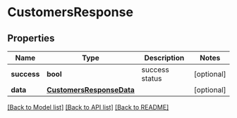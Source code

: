 # CustomersResponse

## Properties
Name | Type | Description | Notes
------------ | ------------- | ------------- | -------------
**success** | **bool** | success status | [optional] 
**data** | [**CustomersResponseData**](CustomersResponseData.md) |  | [optional] 

[[Back to Model list]](../README.md#documentation-for-models) [[Back to API list]](../README.md#documentation-for-api-endpoints) [[Back to README]](../README.md)

